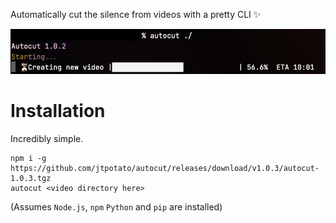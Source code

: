 Automatically cut the silence from videos with a pretty CLI ✨

![A demo of how it works](images/Demo%201.png)

# Installation
Incredibly simple.
```
npm i -g https://github.com/jtpotato/autocut/releases/download/v1.0.3/autocut-1.0.3.tgz
autocut <video directory here>
```
(Assumes `Node.js`, `npm` `Python` and `pip` are installed)
